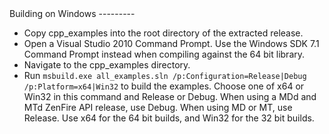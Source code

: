 <A name="toc2-1" title="Building on Windows" />
Building on Windows
---------

* Copy cpp_examples into the root directory of the extracted release.
* Open a Visual Studio 2010 Command Prompt.  Use the Windows SDK 7.1 Command Prompt instead when compiling against the 64 bit library.
* Navigate to the cpp_examples directory.
* Run `msbuild.exe all_examples.sln /p:Configuration=Release|Debug /p:Platform=x64|Win32` to build the examples.  Choose one of x64 or Win32 in this command and Release or Debug.  When using a MDd and MTd ZenFire API release, use Debug. When using MD or MT, use Release.  Use x64 for the 64 bit builds, and Win32 for the 32 bit builds.
